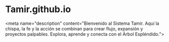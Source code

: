 # Tamir.github.io
&lt;meta name="description" content="Bienvenido al Sistema Tamir. Aquí la chispa, la fe y la acción se combinan para crear flujo, expansión y proyectos palpables. Explora, aprende y conecta con el Árbol Espléndido.">
